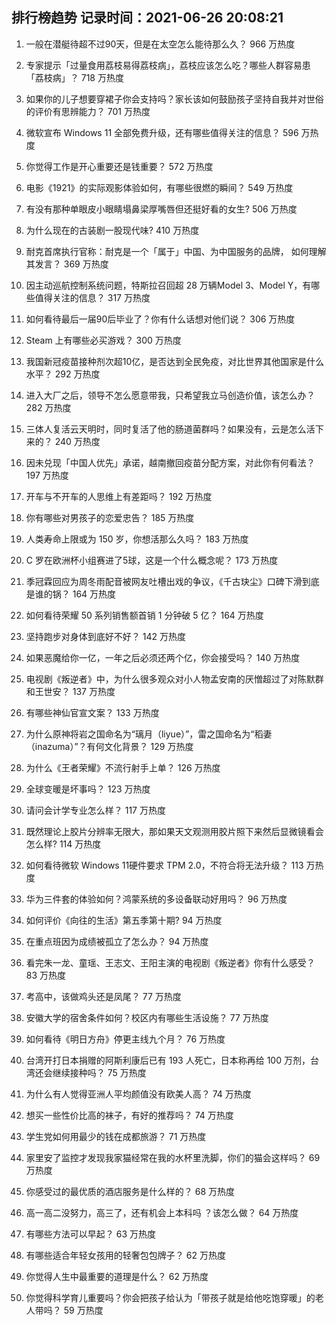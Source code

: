 
## 排行榜趋势 记录时间：2021-06-26 20:08:21
  
  1. 一般在潜艇待超不过90天，但是在太空怎么能待那么久？ 966 万热度
    
  2. 专家提示「过量食用荔枝易得荔枝病」，荔枝应该怎么吃？哪些人群容易患「荔枝病」？ 718 万热度
    
  3. 如果你的儿子想要穿裙子你会支持吗？家长该如何鼓励孩子坚持自我并对世俗的评价有思辨能力？ 701 万热度
    
  4. 微软宣布 Windows 11 全部免费升级，还有哪些值得关注的信息？ 596 万热度
    
  5. 你觉得工作是开心重要还是钱重要？ 572 万热度
    
  6. 电影《1921》的实际观影体验如何，有哪些很燃的瞬间？ 549 万热度
    
  7. 有没有那种单眼皮小眼睛塌鼻梁厚嘴唇但还挺好看的女生? 506 万热度
    
  8. 为什么现在的古装剧一股现代味? 410 万热度
    
  9. 耐克首席执行官称：耐克是一个「属于」中国、为中国服务的品牌， 如何理解其发言？ 369 万热度
    
  10. 因主动巡航控制系统问题，特斯拉召回超 28 万辆Model 3、Model Y，有哪些值得关注的信息？ 317 万热度
    
  11. 如何看待最后一届90后毕业了？你有什么话想对他们说？ 306 万热度
    
  12. Steam 上有哪些必买游戏？ 300 万热度
    
  13. 我国新冠疫苗接种剂次超10亿，是否达到全民免疫，对比世界其他国家是什么水平？ 292 万热度
    
  14. 进入大厂之后，领导不怎么愿意带我，只希望我立马创造价值，该怎么办？ 282 万热度
    
  15. 三体人复活云天明时，同时复活了他的肠道菌群吗？如果没有，云是怎么活下来的？ 240 万热度
    
  16. 因未兑现「中国人优先」承诺，越南撤回疫苗分配方案，对此你有何看法？ 197 万热度
    
  17. 开车与不开车的人思维上有差距吗？ 192 万热度
    
  18. 你有哪些对男孩子的恋爱忠告？ 185 万热度
    
  19. 人类寿命上限或为 150 岁，你想活那么久吗？ 183 万热度
    
  20. C 罗在欧洲杯小组赛进了5球，这是一个什么概念呢？ 173 万热度
    
  21. 季冠霖回应为周冬雨配音被网友吐槽出戏的争议，《千古玦尘》口碑下滑到底是谁的锅？ 164 万热度
    
  22. 如何看待荣耀 50 系列销售额首销 1 分钟破 5 亿？ 164 万热度
    
  23. 坚持跑步对身体到底好不好？ 142 万热度
    
  24. 如果恶魔给你一亿，一年之后必须还两个亿，你会接受吗？ 140 万热度
    
  25. 电视剧《叛逆者》中，为什么很多观众对小人物孟安南的厌憎超过了对陈默群和王世安？ 137 万热度
    
  26. 有哪些神仙官宣文案？ 133 万热度
    
  27. 为什么原神将岩之国命名为“璃月（liyue）”，雷之国命名为“稻妻（inazuma）”？有何文化背景？ 129 万热度
    
  28. 为什么《王者荣耀》不流行射手上单？ 126 万热度
    
  29. 全球变暖是坏事吗？ 123 万热度
    
  30. 请问会计学专业怎么样？ 117 万热度
    
  31. 既然理论上胶片分辨率无限大，那如果天文观测用胶片照下来然后显微镜看会怎么样? 114 万热度
    
  32. 如何看待微软 Windows 11硬件要求 TPM 2.0，不符合将无法升级？ 113 万热度
    
  33. 华为三件套的体验如何？鸿蒙系统的多设备联动好用吗？ 96 万热度
    
  34. 如何评价《向往的生活》第五季第十期? 94 万热度
    
  35. 在重点班因为成绩被孤立了怎么办？ 94 万热度
    
  36. 看完朱一龙、童瑶、王志文、王阳主演的电视剧《叛逆者》你有什么感受？ 83 万热度
    
  37. 考高中，该做鸡头还是凤尾？ 77 万热度
    
  38. 安徽大学的宿舍条件如何？校区内有哪些生活设施？ 77 万热度
    
  39. 如何看待《明日方舟》停更主线九个月？ 76 万热度
    
  40. 台湾开打日本捐赠的阿斯利康后已有 193 人死亡，日本称再给 100 万剂，台湾还会继续接种吗？ 75 万热度
    
  41. 为什么有人觉得亚洲人平均颜值没有欧美人高？ 74 万热度
    
  42. 想买一些性价比高的袜子，有好的推荐吗？ 74 万热度
    
  43. 学生党如何用最少的钱在成都旅游？ 71 万热度
    
  44. 家里安了监控才发现我家猫经常在我的水杯里洗脚，你们的猫会这样吗？ 69 万热度
    
  45. 你感受过的最优质的酒店服务是什么样的？ 68 万热度
    
  46. 高一高二没努力，高三了，还有机会上本科吗 ？该怎么做？ 64 万热度
    
  47. 有哪些方法可以早起？ 63 万热度
    
  48. 有哪些适合年轻女孩用的轻奢包包牌子？ 62 万热度
    
  49. 你觉得人生中最重要的道理是什么？ 62 万热度
    
  50. 你觉得科学育儿重要吗？你会把孩子给认为「带孩子就是给他吃饱穿暖」的老人带吗？ 59 万热度
    